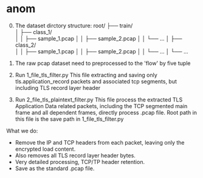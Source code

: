 # anom
0. The dataset dirctory structure:
root/
├── train/               
│   ├── class_1/         
│   │   ├── sample_1.pcap
│   │   ├── sample_2.pcap
│   │   └── ...
│   ├── class_2/         
│   │   ├── sample_1.pcap
│   │   ├── sample_2.pcap
│   │   └── ...
│   └── ...

1. The raw pcap dataset need to preprocessed to the 'flow' by five tuple
2. Run 1_file_tls_filter.py
This file extracting and saving only tls.application_record packets and associated tcp segments, but including TLS record layer header
3. Run 2_file_tls_plaintext_filter.py
This file process the extracted TLS Application Data related packets, including the TCP segmented main frame and all dependent frames, directly process .pcap file. 
Root path in this file is the save path in 1_file_tls_filter.py

What we do:
- Remove the IP and TCP headers from each packet, leaving only the encrypted load content. 
- Also removes all TLS record layer header bytes.
- Very detailed processing, TCP/TP header retention.
- Save as the standard .pcap file.

